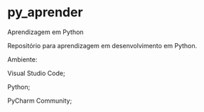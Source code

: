 # py_aprender
Aprendizagem em Python

Repositório para aprendizagem em desenvolvimento em Python.


Ambiente:

Visual Studio Code;

Python;

PyCharm Community;
